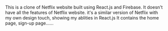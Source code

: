 This is a clone of Netflix website built using React.js and Firebase. It doesn't have all the features of Netflix website. it's a similar version of Netflix with my own design touch, showing my ablities in React.js     It contains the home page, sign-up page......
